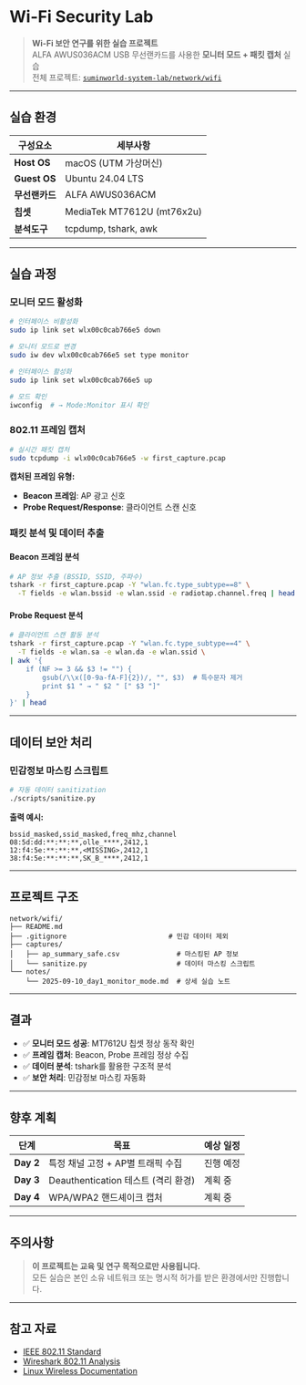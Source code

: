 # Wi-Fi Security Lab

> **Wi-Fi 보안 연구를 위한 실습 프로젝트**  
> ALFA AWUS036ACM USB 무선랜카드를 사용한 **모니터 모드 + 패킷 캡처** 실습  
> 전체 프로젝트: [`suminworld-system-lab/network/wifi`](https://github.com/sumin-world/suminworld-system-lab/tree/main/network/wifi)

---

## 실습 환경

| 구성요소 | 세부사항 |
|---------|---------|
| **Host OS** | macOS (UTM 가상머신) |
| **Guest OS** | Ubuntu 24.04 LTS |
| **무선랜카드** | ALFA AWUS036ACM |
| **칩셋** | MediaTek MT7612U (mt76x2u) |
| **분석도구** | tcpdump, tshark, awk |

---

## 실습 과정

### 모니터 모드 활성화

```bash
# 인터페이스 비활성화
sudo ip link set wlx00c0cab766e5 down

# 모니터 모드로 변경
sudo iw dev wlx00c0cab766e5 set type monitor

# 인터페이스 활성화
sudo ip link set wlx00c0cab766e5 up

# 모드 확인
iwconfig  # → Mode:Monitor 표시 확인
```

### 802.11 프레임 캡처

```bash
# 실시간 패킷 캡처
sudo tcpdump -i wlx00c0cab766e5 -w first_capture.pcap
```

**캡처된 프레임 유형:**
- **Beacon 프레임**: AP 광고 신호
- **Probe Request/Response**: 클라이언트 스캔 신호

### 패킷 분석 및 데이터 추출

#### Beacon 프레임 분석
```bash
# AP 정보 추출 (BSSID, SSID, 주파수)
tshark -r first_capture.pcap -Y "wlan.fc.type_subtype==8" \
  -T fields -e wlan.bssid -e wlan.ssid -e radiotap.channel.freq | head
```

#### Probe Request 분석
```bash
# 클라이언트 스캔 활동 분석
tshark -r first_capture.pcap -Y "wlan.fc.type_subtype==4" \
  -T fields -e wlan.sa -e wlan.da -e wlan.ssid \
| awk '{
    if (NF >= 3 && $3 != "") {
        gsub(/\\x([0-9a-fA-F]{2})/, "", $3)  # 특수문자 제거
        print $1 " → " $2 " [" $3 "]"
    }
}' | head
```

---

## 데이터 보안 처리

### 민감정보 마스킹 스크립트

```bash
# 자동 데이터 sanitization
./scripts/sanitize.py
```

**출력 예시:**
```csv
bssid_masked,ssid_masked,freq_mhz,channel
08:5d:dd:**:**:**,olle_****,2412,1
12:f4:5e:**:**:**,<MISSING>,2412,1
38:f4:5e:**:**:**,SK_B_****,2412,1
```

---

## 프로젝트 구조

```
network/wifi/
├── README.md
├── .gitignore                         # 민감 데이터 제외
├── captures/
│   ├── ap_summary_safe.csv              # 마스킹된 AP 정보
│   └── sanitize.py                      # 데이터 마스킹 스크립트
└── notes/
    └── 2025-09-10_day1_monitor_mode.md  # 상세 실습 노트
```

---

## 결과

- ✅ **모니터 모드 성공**: MT7612U 칩셋 정상 동작 확인
- ✅ **프레임 캡처**: Beacon, Probe 프레임 정상 수집
- ✅ **데이터 분석**: tshark를 활용한 구조적 분석
- ✅ **보안 처리**: 민감정보 마스킹 자동화

---

## 향후 계획

| 단계 | 목표 | 예상 일정 |
|-----|------|---------|
| **Day 2** | 특정 채널 고정 + AP별 트래픽 수집 | 진행 예정 |
| **Day 3** | Deauthentication 테스트 (격리 환경) | 계획 중 |
| **Day 4** | WPA/WPA2 핸드셰이크 캡처 | 계획 중 |

---

## 주의사항

> **이 프로젝트는 교육 및 연구 목적으로만 사용됩니다.**  
> 모든 실습은 본인 소유 네트워크 또는 명시적 허가를 받은 환경에서만 진행합니다.

---

## 참고 자료

- [IEEE 802.11 Standard](https://standards.ieee.org/ieee/802.11/7028/)
- [Wireshark 802.11 Analysis](https://wiki.wireshark.org/802.11)
- [Linux Wireless Documentation](https://wireless.wiki.kernel.org/)